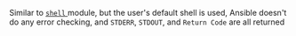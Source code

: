 Similar to [ `shell` ](shell) module, but the user's default shell is used, Ansible doesn't do any error checking, and `STDERR`, `STDOUT`, and `Return Code` are all returned
